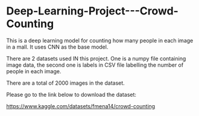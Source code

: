 # Deep-Learning-Project---Crowd-Counting

This is a deep learning model for counting how many people in each image in a mall. It uses CNN as the base model.

There are 2 datasets used IN this project. One is a numpy file containing image data, the second one is labels in CSV file labelling the number of people in each image.

There are a total of 2000 images in the dataset.

Please go to the link below to download the dataset:

https://www.kaggle.com/datasets/fmena14/crowd-counting
